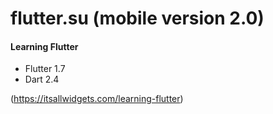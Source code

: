 # flutter.su (mobile version 2.0)

#### Learning Flutter
 - Flutter 1.7
 - Dart 2.4

(https://itsallwidgets.com/learning-flutter)
